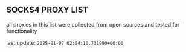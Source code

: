 ## SOCKS4 PROXY LIST

all proxies in this list were collected from open sources and tested for functionality

last update: `2025-01-07 02:04:10.731990+00:00`